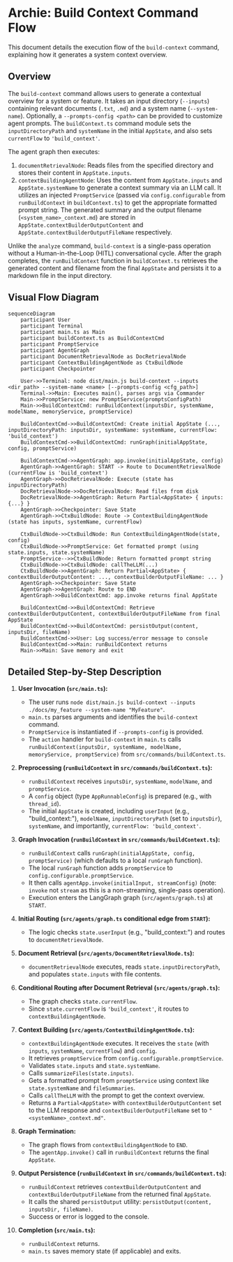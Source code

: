 # Archie: Build Context Command Flow

This document details the execution flow of the `build-context` command, explaining how it generates a system context overview.

## Overview

The `build-context` command allows users to generate a contextual overview for a system or feature. It takes an input directory (`--inputs`) containing relevant documents (`.txt`, `.md`) and a system name (`--system-name`). Optionally, a `--prompts-config <path>` can be provided to customize agent prompts. The `buildContext.ts` command module sets the `inputDirectoryPath` and `systemName` in the initial `AppState`, and also sets `currentFlow` to `'build_context'`.

The agent graph then executes: 
1. `documentRetrievalNode`: Reads files from the specified directory and stores their content in `AppState.inputs`.
2. `contextBuildingAgentNode`: Uses the content from `AppState.inputs` and `AppState.systemName` to generate a context summary via an LLM call. It utilizes an injected `PromptService` (passed via `config.configurable` from `runBuildContext` in `buildContext.ts`) to get the appropriate formatted prompt string. The generated summary and the output filename (`<system_name>_context.md`) are stored in `AppState.contextBuilderOutputContent` and `AppState.contextBuilderOutputFileName` respectively.

Unlike the `analyze` command, `build-context` is a single-pass operation without a Human-in-the-Loop (HITL) conversational cycle. After the graph completes, the `runBuildContext` function in `buildContext.ts` retrieves the generated content and filename from the final `AppState` and persists it to a markdown file in the input directory.

## Visual Flow Diagram

```mermaid
sequenceDiagram
    participant User
    participant Terminal
    participant main.ts as Main
    participant buildContext.ts as BuildContextCmd
    participant PromptService
    participant AgentGraph
    participant DocumentRetrievalNode as DocRetrievalNode
    participant ContextBuildingAgentNode as CtxBuildNode
    participant Checkpointer

    User->>Terminal: node dist/main.js build-context --inputs <dir_path> --system-name <name> [--prompts-config <cfg_path>]
    Terminal->>Main: Executes main(), parses args via Commander
    Main->>PromptService: new PromptService(promptsConfigPath)
    Main->>BuildContextCmd: runBuildContext(inputsDir, systemName, modelName, memoryService, promptService)
    
    BuildContextCmd->>BuildContextCmd: Create initial AppState (..., inputDirectoryPath: inputsDir, systemName: systemName, currentFlow: 'build_context')
    BuildContextCmd->>BuildContextCmd: runGraph(initialAppState, config, promptService)
    
    BuildContextCmd->>AgentGraph: app.invoke(initialAppState, config) 
    AgentGraph->>AgentGraph: START -> Route to DocumentRetrievalNode (currentFlow is 'build_context')
    AgentGraph->>DocRetrievalNode: Execute (state has inputDirectoryPath)
    DocRetrievalNode->>DocRetrievalNode: Read files from disk
    DocRetrievalNode->>AgentGraph: Return Partial<AppState> { inputs: {...} }
    AgentGraph->>Checkpointer: Save State
    AgentGraph->>CtxBuildNode: Route -> ContextBuildingAgentNode (state has inputs, systemName, currentFlow)
    
    CtxBuildNode->>CtxBuildNode: Run ContextBuildingAgentNode(state, config)
    CtxBuildNode->>PromptService: Get formatted prompt (using state.inputs, state.systemName)
    PromptService-->>CtxBuildNode: Return formatted prompt string
    CtxBuildNode->>CtxBuildNode: callTheLLM(...)
    CtxBuildNode->>AgentGraph: Return Partial<AppState> { contextBuilderOutputContent: ..., contextBuilderOutputFileName: ... }
    AgentGraph->>Checkpointer: Save State
    AgentGraph->>AgentGraph: Route to END
    AgentGraph->>BuildContextCmd: app.invoke returns final AppState
    
    BuildContextCmd->>BuildContextCmd: Retrieve contextBuilderOutputContent, contextBuilderOutputFileName from final AppState
    BuildContextCmd->>BuildContextCmd: persistOutput(content, inputsDir, fileName)
    BuildContextCmd->>User: Log success/error message to console
    BuildContextCmd->>Main: runBuildContext returns
    Main->>Main: Save memory and exit
```

## Detailed Step-by-Step Description

1.  **User Invocation (`src/main.ts`):**
    *   The user runs `node dist/main.js build-context --inputs ./docs/my_feature --system-name "MyFeature"`.
    *   `main.ts` parses arguments and identifies the `build-context` command.
    *   `PromptService` is instantiated if `--prompts-config` is provided.
    *   The `action` handler for `build-context` in `main.ts` calls `runBuildContext(inputsDir, systemName, modelName, memoryService, promptService)` from `src/commands/buildContext.ts`.

2.  **Preprocessing (`runBuildContext` in `src/commands/buildContext.ts`):**
    *   `runBuildContext` receives `inputsDir`, `systemName`, `modelName`, and `promptService`.
    *   A `config` object (type `AppRunnableConfig`) is prepared (e.g., with `thread_id`).
    *   The initial `AppState` is created, including `userInput` (e.g., "build_context:"), `modelName`, `inputDirectoryPath` (set to `inputsDir`), `systemName`, and importantly, `currentFlow: 'build_context'`.

3.  **Graph Invocation (`runBuildContext` in `src/commands/buildContext.ts`):**
    *   `runBuildContext` calls `runGraph(initialAppState, config, promptService)` (which defaults to a local `runGraph` function).
    *   The local `runGraph` function adds `promptService` to `config.configurable.promptService`.
    *   It then calls `agentApp.invoke(initialInput, streamConfig)` (note: `invoke` not `stream` as this is a non-streaming, single-pass operation).
    *   Execution enters the LangGraph graph (`src/agents/graph.ts`) at `START`.

4.  **Initial Routing (`src/agents/graph.ts` conditional edge from `START`):**
    *   The logic checks `state.userInput` (e.g., "build_context:") and routes to `documentRetrievalNode`.

5.  **Document Retrieval (`src/agents/DocumentRetrievalNode.ts`):**
    *   `documentRetrievalNode` executes, reads `state.inputDirectoryPath`, and populates `state.inputs` with file contents.

6.  **Conditional Routing after Document Retrieval (`src/agents/graph.ts`):**
    *   The graph checks `state.currentFlow`.
    *   Since `state.currentFlow` is `'build_context'`, it routes to `contextBuildingAgentNode`.

7.  **Context Building (`src/agents/ContextBuildingAgentNode.ts`):**
    *   `contextBuildingAgentNode` executes. It receives the `state` (with `inputs`, `systemName`, `currentFlow`) and `config`.
    *   It retrieves `promptService` from `config.configurable.promptService`.
    *   Validates `state.inputs` and `state.systemName`.
    *   Calls `summarizeFiles(state.inputs)`.
    *   Gets a formatted prompt from `promptService` using context like `state.systemName` and `fileSummaries`.
    *   Calls `callTheLLM` with the prompt to get the context overview.
    *   Returns a `Partial<AppState>` with `contextBuilderOutputContent` set to the LLM response and `contextBuilderOutputFileName` set to `"<systemName>_context.md"`.

8.  **Graph Termination:**
    *   The graph flows from `contextBuildingAgentNode` to `END`.
    *   The `agentApp.invoke()` call in `runBuildContext` returns the final `AppState`.

9.  **Output Persistence (`runBuildContext` in `src/commands/buildContext.ts`):**
    *   `runBuildContext` retrieves `contextBuilderOutputContent` and `contextBuilderOutputFileName` from the returned final `AppState`.
    *   It calls the shared `persistOutput` utility: `persistOutput(content, inputsDir, fileName)`.
    *   Success or error is logged to the console.

10. **Completion (`src/main.ts`):**
    *   `runBuildContext` returns.
    *   `main.ts` saves memory state (if applicable) and exits. 
